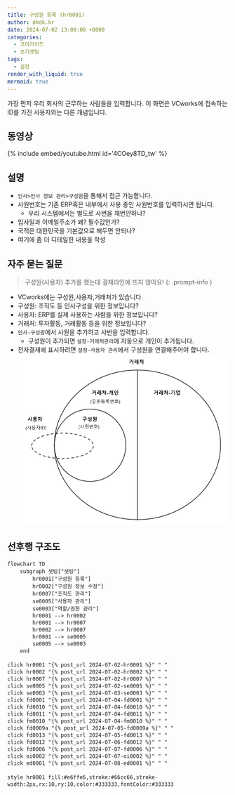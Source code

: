 ```yaml
---
title: 구성원 등록 (hr0001)
author: dkdk.kr
date: 2024-07-02 13:00:00 +0800
categories:
  - 코어가이드
  - 초기셋팅
tags:
  - 설정
render_with_liquid: true
mermaid: true
---
```

가장 먼저 우리 회사의 근무하는 사람들을 입력합니다. 이 화면은 VCworks에 접속하는 ID를 가진 사용자와는 다른 개념입니다. 

## 동영상

{% include embed/youtube.html id='4COey8TD_tw' %}

## 설명

- `인사>인사 정보 관리>구성원`을 통해서 접근 가능합니다.
- 사원번호는 기존 ERP혹은 내부에서 사용 중인 사원번호를 입력하시면 됩니다.
	- 우리 시스템에서는 별도로 사번을 채번안하나?
- 입사일과 이메일주소가 왜? 필수값인가?
- 국적은 대한민국을 기본값으로 해두면 안되나?
- 여기에 좀 더 디테일한 내용을 작성

## 자주 묻는 질문

> 구성원(사용자) 추가를 했는데 결재라인에 뜨지 않아요!
{: .prompt-info }

-  VCworks에는 구성원,사용자,거래처가 있습니다.
  - 구성원: 조직도 등 인사구성을 위한 정보입니다?
  - 사용자: ERP를 실제 사용하는 사람을 위한 정보입니다?
  - 거래처: 투자활동, 거래활동 등을 위한 정보입니다?
- `인사-구성원`에서 사원을 추가하고 사번을 입력합니다.
  - 구성원이 추가되면 `설정-거래처관리`에 자동으로 개인이 추가됩니다.
- 전자결재에 표시하려면 `설정-사용자 관리`에서 구성원을 연결해주어야 합니다.
![개념도|500](assets/img/Pasted%20image%2020240710193341.png)



## 선후행 구조도

```mermaid
flowchart TD
    subgraph 셋팅["셋팅"]
        hr0001["구성원 등록"]
        hr0002["구성원 정보 수정"]
        hr0007["조직도 관리"]
        se0005["사용자 관리"]
        se0003["역할/권한 관리"]
        hr0001 --> hr0002
        hr0001 --> hr0007
        hr0002 --> hr0007
        hr0001 --> se0005
        se0005 --> se0003
    end

click hr0001 "{% post_url 2024-07-02-hr0001 %}" " "
click hr0002 "{% post_url 2024-07-02-hr0002 %}" " "
click hr0007 "{% post_url 2024-07-02-hr0007 %}" " "
click se0005 "{% post_url 2024-07-02-se0005 %}" " "
click se0003 "{% post_url 2024-07-03-se0003 %}" " "
click fd0001 "{% post_url 2024-07-04-fd0001 %}" " "
click fd0010 "{% post_url 2024-07-04-fd0010 %}" " "
click fd0011 "{% post_url 2024-07-04-fd0011 %}" " "
click fm0010 "{% post_url 2024-07-04-fm0010 %}" " "
click fd0009a "{% post_url 2024-07-05-fd0009a %}" " "
click fd0013 "{% post_url 2024-07-05-fd0013 %}" " "
click fd0012 "{% post_url 2024-07-06-fd0012 %}" " "
click fd0006 "{% post_url 2024-07-07-fd0006 %}" " "
click oi0002 "{% post_url 2024-07-07-oi0002 %}" " "
click ed0001 "{% post_url 2024-07-08-ed0001 %}" " "

style hr0001 fill:#e6ffe6,stroke:#66cc66,stroke-width:2px,rx:10,ry:10,color:#333333,fontColor:#333333
```
